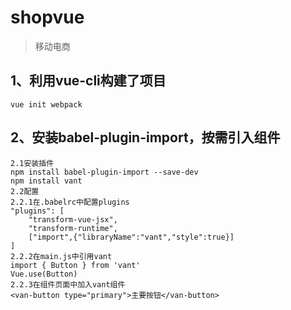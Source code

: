 # shopvue

> 移动电商

## 1、利用vue-cli构建了项目
	vue init webpack
## 2、安装babel-plugin-import，按需引入组件
	2.1安装插件
	npm install babel-plugin-import --save-dev
	npm install vant
	2.2配置
	2.2.1在.babelrc中配置plugins
	"plugins": [
	    "transform-vue-jsx", 
	    "transform-runtime",
	    ["import",{"libraryName":"vant","style":true}]
	]
	2.2.2在main.js中引用vant
	import { Button } from 'vant'
	Vue.use(Button)
	2.2.3在组件页面中加入vant组件
	<van-button type="primary">主要按钮</van-button>